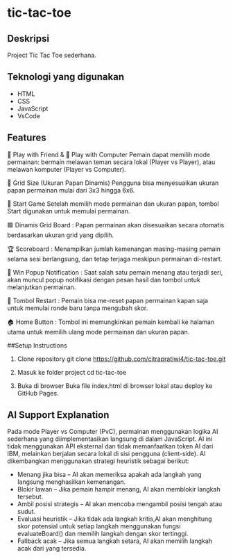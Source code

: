 # tic-tac-toe
## Deskripsi
Project Tic Tac Toe sederhana.

## Teknologi yang digunakan
- HTML
- CSS
- JavaScript
- VsCode
  
## Features
👥 Play with Friend & 🤖 Play with Computer
Pemain dapat memilih mode permainan: bermain melawan teman secara lokal (Player vs Player), atau melawan komputer (Player vs Computer).

🔧 Grid Size (Ukuran Papan Dinamis)
Pengguna bisa menyesuaikan ukuran papan permainan mulai dari 3x3 hingga 6x6.

🚀 Start Game
Setelah memilih mode permainan dan ukuran papan, tombol Start digunakan untuk memulai permainan.

🟩 Dinamis Grid Board :
Papan permainan akan disesuaikan secara otomatis berdasarkan ukuran grid yang dipilih.

🏆 Scoreboard :
Menampilkan jumlah kemenangan masing-masing pemain selama sesi berlangsung, dan tetap terjaga meskipun permainan di-restart.

🎉 Win Popup Notification :
Saat salah satu pemain menang atau terjadi seri, akan muncul popup notifikasi dengan pesan hasil dan tombol untuk melanjutkan permainan.

🔁 Tombol Restart :
Pemain bisa me-reset papan permainan kapan saja untuk memulai ronde baru tanpa mengubah skor.

🏠 Home Button :
Tombol ini memungkinkan pemain kembali ke halaman utama untuk memilih ulang mode permainan dan ukuran papan.  

##Setup Instructions
 1. Clone repository
git clone https://github.com/citrapratiwi4/tic-tac-toe.git 

 2. Masuk ke folder project
cd tic-tac-toe 

 3. Buka di browser
Buka file index.html di browser lokal atau deploy ke GitHub Pages.

## AI Support Explanation
Pada mode Player vs Computer (PvC), permainan menggunakan logika AI sederhana yang diimplementasikan langsung di dalam JavaScript. 
AI ini tidak menggunakan API eksternal dan tidak memanfaatkan token AI dari IBM, melainkan berjalan secara lokal di sisi pengguna (client-side).
AI dikembangkan menggunakan strategi heuristik sebagai berikut:
  - Menang jika bisa – AI akan memeriksa apakah ada langkah yang langsung menghasilkan kemenangan.
  - Blokir lawan – Jika pemain hampir menang, AI akan memblokir langkah tersebut.
  - Ambil posisi strategis – AI akan mencoba mengambil posisi tengah atau sudut.
  - Evaluasi heuristik – Jika tidak ada langkah kritis,AI akan menghitung skor potensial untuk setiap langkah menggunakan fungsi evaluateBoard() dan memilih langkah dengan skor tertinggi.
  - Fallback acak – Jika semua langkah setara, AI akan memilih langkah acak dari yang tersedia.
